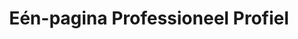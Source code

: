 ---
layout: one-pager
title: "Eén-pagina Professioneel Profiel"
permalink: "/profiel/"
description: "Een beknopt één-pagina overzicht van Kristof Riebbels' professionele expertise als senior .NET ontwikkelaar."
sidebar: false
lang: nl
ref: one-pager
pageid: one-pager
---